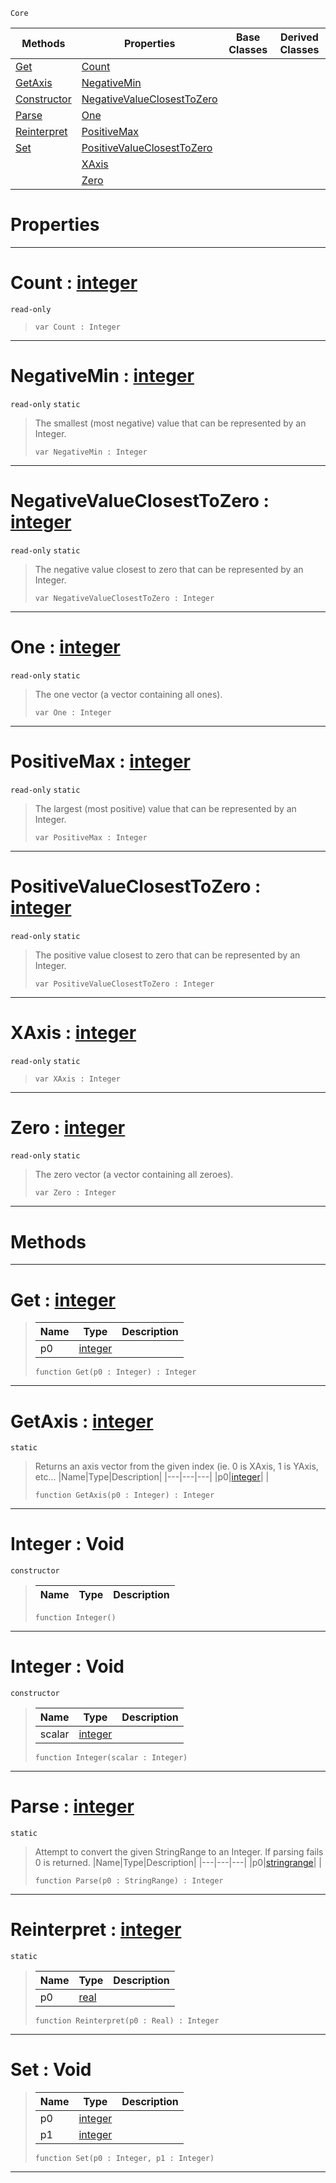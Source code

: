  `Core`

|Methods|Properties|Base Classes|Derived Classes|
|---|---|---|---|
|[ Get](integer.md#get-zilch-engine-document)|[ Count](integer.md#count-zilch-engine-docume)| | |
|[ GetAxis](integer.md#getaxis-zilch-engine-docu)|[ NegativeMin](integer.md#negativemin-zilch-engine)| | |
|[ Constructor](integer.md#integer-void)|[ NegativeValueClosestToZero](integer.md#negativevalueclosesttoze)| | |
|[ Parse](integer.md#parse-zilch-engine-docume)|[ One](integer.md#one-zilch-engine-document)| | |
|[ Reinterpret](integer.md#reinterpret-zilch-engine)|[ PositiveMax](integer.md#positivemax-zilch-engine)| | |
|[ Set](integer.md#set-void)|[ PositiveValueClosestToZero](integer.md#positivevalueclosesttoze)| | |
| |[ XAxis](integer.md#xaxis-zilch-engine-docume)| | |
| |[ Zero](integer.md#zilch-zilch-engine-documen)| | |


 #  Properties


---  
 #  Count : [integer](integer.md)

 `read-only`

> 
> ```TS:Nada
> var Count : Integer


---  
 #  NegativeMin : [integer](integer.md)

 `read-only` `static`

> The smallest (most negative) value that can be represented by an Integer.
> ```TS:Nada
> var NegativeMin : Integer


---  
 #  NegativeValueClosestToZero : [integer](integer.md)

 `read-only` `static`

> The negative value closest to zero that can be represented by an Integer.
> ```TS:Nada
> var NegativeValueClosestToZero : Integer


---  
 #  One : [integer](integer.md)

 `read-only` `static`

> The one vector (a vector containing all ones).
> ```TS:Nada
> var One : Integer


---  
 #  PositiveMax : [integer](integer.md)

 `read-only` `static`

> The largest (most positive) value that can be represented by an Integer.
> ```TS:Nada
> var PositiveMax : Integer


---  
 #  PositiveValueClosestToZero : [integer](integer.md)

 `read-only` `static`

> The positive value closest to zero that can be represented by an Integer.
> ```TS:Nada
> var PositiveValueClosestToZero : Integer


---  
 #  XAxis : [integer](integer.md)

 `read-only` `static`

> 
> ```TS:Nada
> var XAxis : Integer


---  
 #  Zero : [integer](integer.md)

 `read-only` `static`

> The zero vector (a vector containing all zeroes).
> ```TS:Nada
> var Zero : Integer


---  
 #  Methods


---  
 #  Get : [integer](integer.md)

> 
> |Name|Type|Description|
> |---|---|---|
> |p0|[integer](integer.md)| |
> ```TS:Nada
> function Get(p0 : Integer) : Integer
> ``` 


---  
 #  GetAxis : [integer](integer.md)

 `static`

> Returns an axis vector from the given index (ie. 0 is XAxis, 1 is YAxis, etc...
> |Name|Type|Description|
> |---|---|---|
> |p0|[integer](integer.md)| |
> ```TS:Nada
> function GetAxis(p0 : Integer) : Integer
> ``` 


---  
 #  Integer : Void

 `constructor`

> 
> |Name|Type|Description|
> |---|---|---|
> ```TS:Nada
> function Integer()
> ``` 


---  
 #  Integer : Void

 `constructor`

> 
> |Name|Type|Description|
> |---|---|---|
> |scalar|[integer](integer.md)| |
> ```TS:Nada
> function Integer(scalar : Integer)
> ``` 


---  
 #  Parse : [integer](integer.md)

 `static`

> Attempt to convert the given StringRange to an Integer. If parsing fails 0 is returned.
> |Name|Type|Description|
> |---|---|---|
> |p0|[stringrange](stringrange.md)| |
> ```TS:Nada
> function Parse(p0 : StringRange) : Integer
> ``` 


---  
 #  Reinterpret : [integer](integer.md)

 `static`

> 
> |Name|Type|Description|
> |---|---|---|
> |p0|[real](real.md)| |
> ```TS:Nada
> function Reinterpret(p0 : Real) : Integer
> ``` 


---  
 #  Set : Void

> 
> |Name|Type|Description|
> |---|---|---|
> |p0|[integer](integer.md)| |
> |p1|[integer](integer.md)| |
> ```TS:Nada
> function Set(p0 : Integer, p1 : Integer)
> ``` 


---  
 

 